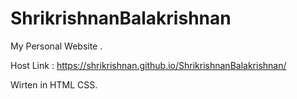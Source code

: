 # ShrikrishnanBalakrishnan

My Personal Website .

Host Link : https://shrikrishnan.github.io/ShrikrishnanBalakrishnan/ 

Wirten in HTML CSS.